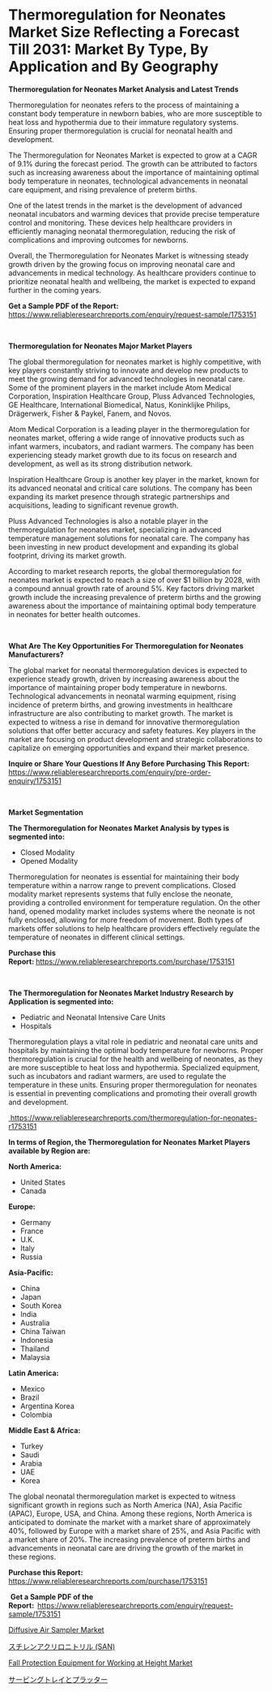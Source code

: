 <p><h1>Thermoregulation for Neonates Market Size Reflecting a Forecast Till 2031: Market By Type, By Application and By Geography</h1></p><p><strong>Thermoregulation for Neonates Market Analysis and Latest Trends</strong></p>
<p><p>Thermoregulation for neonates refers to the process of maintaining a constant body temperature in newborn babies, who are more susceptible to heat loss and hypothermia due to their immature regulatory systems. Ensuring proper thermoregulation is crucial for neonatal health and development.</p><p>The Thermoregulation for Neonates Market is expected to grow at a CAGR of 9.1% during the forecast period. The growth can be attributed to factors such as increasing awareness about the importance of maintaining optimal body temperature in neonates, technological advancements in neonatal care equipment, and rising prevalence of preterm births.</p><p>One of the latest trends in the market is the development of advanced neonatal incubators and warming devices that provide precise temperature control and monitoring. These devices help healthcare providers in efficiently managing neonatal thermoregulation, reducing the risk of complications and improving outcomes for newborns.</p><p>Overall, the Thermoregulation for Neonates Market is witnessing steady growth driven by the growing focus on improving neonatal care and advancements in medical technology. As healthcare providers continue to prioritize neonatal health and wellbeing, the market is expected to expand further in the coming years.</p></p>
<p><strong>Get a Sample PDF of the Report:&nbsp;</strong> <a href="https://www.reliableresearchreports.com/enquiry/request-sample/1753151">https://www.reliableresearchreports.com/enquiry/request-sample/1753151</a></p>
<p>&nbsp;</p>
<p><strong>Thermoregulation for Neonates Major Market Players</strong></p>
<p><p>The global thermoregulation for neonates market is highly competitive, with key players constantly striving to innovate and develop new products to meet the growing demand for advanced technologies in neonatal care. Some of the prominent players in the market include Atom Medical Corporation, Inspiration Healthcare Group, Pluss Advanced Technologies, GE Healthcare, International Biomedical, Natus, Koninklijke Philips, Drägerwerk, Fisher & Paykel, Fanem, and Novos.</p><p>Atom Medical Corporation is a leading player in the thermoregulation for neonates market, offering a wide range of innovative products such as infant warmers, incubators, and radiant warmers. The company has been experiencing steady market growth due to its focus on research and development, as well as its strong distribution network.</p><p>Inspiration Healthcare Group is another key player in the market, known for its advanced neonatal and critical care solutions. The company has been expanding its market presence through strategic partnerships and acquisitions, leading to significant revenue growth.</p><p>Pluss Advanced Technologies is also a notable player in the thermoregulation for neonates market, specializing in advanced temperature management solutions for neonatal care. The company has been investing in new product development and expanding its global footprint, driving its market growth.</p><p>According to market research reports, the global thermoregulation for neonates market is expected to reach a size of over $1 billion by 2028, with a compound annual growth rate of around 5%. Key factors driving market growth include the increasing prevalence of preterm births and the growing awareness about the importance of maintaining optimal body temperature in neonates for better health outcomes.</p></p>
<p>&nbsp;</p>
<p><strong>What Are The Key Opportunities For Thermoregulation for Neonates Manufacturers?</strong></p>
<p><p>The global market for neonatal thermoregulation devices is expected to experience steady growth, driven by increasing awareness about the importance of maintaining proper body temperature in newborns. Technological advancements in neonatal warming equipment, rising incidence of preterm births, and growing investments in healthcare infrastructure are also contributing to market growth. The market is expected to witness a rise in demand for innovative thermoregulation solutions that offer better accuracy and safety features. Key players in the market are focusing on product development and strategic collaborations to capitalize on emerging opportunities and expand their market presence.</p></p>
<p><strong>Inquire or Share Your Questions If Any Before Purchasing This Report:</strong> <a href="https://www.reliableresearchreports.com/enquiry/pre-order-enquiry/1753151">https://www.reliableresearchreports.com/enquiry/pre-order-enquiry/1753151</a></p>
<p>&nbsp;</p>
<p><strong>Market Segmentation</strong></p>
<p><strong>The Thermoregulation for Neonates Market Analysis by types is segmented into:</strong></p>
<p><ul><li>Closed Modality</li><li>Opened Modality</li></ul></p>
<p><p>Thermoregulation for neonates is essential for maintaining their body temperature within a narrow range to prevent complications. Closed modality market represents systems that fully enclose the neonate, providing a controlled environment for temperature regulation. On the other hand, opened modality market includes systems where the neonate is not fully enclosed, allowing for more freedom of movement. Both types of markets offer solutions to help healthcare providers effectively regulate the temperature of neonates in different clinical settings.</p></p>
<p><strong>Purchase this Report:&nbsp;</strong><a href="https://www.reliableresearchreports.com/purchase/1753151">https://www.reliableresearchreports.com/purchase/1753151</a></p>
<p>&nbsp;</p>
<p><strong>The Thermoregulation for Neonates Market Industry Research by Application is segmented into:</strong></p>
<p><ul><li>Pediatric and Neonatal Intensive Care Units</li><li>Hospitals</li></ul></p>
<p><p>Thermoregulation plays a vital role in pediatric and neonatal care units and hospitals by maintaining the optimal body temperature for newborns. Proper thermoregulation is crucial for the health and wellbeing of neonates, as they are more susceptible to heat loss and hypothermia. Specialized equipment, such as incubators and radiant warmers, are used to regulate the temperature in these units. Ensuring proper thermoregulation for neonates is essential in preventing complications and promoting their overall growth and development.</p></p>
<p><a href="https://www.reliableresearchreports.com/thermoregulation-for-neonates-r1753151">&nbsp;https://www.reliableresearchreports.com/thermoregulation-for-neonates-r1753151</a></p>
<p><strong>In terms of Region, the Thermoregulation for Neonates Market Players available by Region are:</strong></p>
<p>
    <p> <strong> North America: </strong>
        <ul>
            <li>United States</li>
            <li>Canada</li>
        </ul>
        </p> 
    <p> <strong> Europe: </strong>
        <ul>
            <li>Germany</li>
            <li>France</li>
            <li>U.K.</li>
            <li>Italy</li>
            <li>Russia</li>
        </ul>
        </p> 
    <p> <strong> Asia-Pacific: </strong>
        <ul>
            <li>China</li>
            <li>Japan</li>
            <li>South Korea</li>
            <li>India</li>
            <li>Australia</li>
            <li>China Taiwan</li>
            <li>Indonesia</li>
            <li>Thailand</li>
            <li>Malaysia</li>
        </ul>
        </p> 
    <p> <strong> Latin America: </strong>
        <ul>
            <li>Mexico</li>
            <li>Brazil</li>
            <li>Argentina Korea</li>
            <li>Colombia</li>
        </ul>
        </p> 
    <p> <strong> Middle East & Africa: </strong>
        <ul>
            <li>Turkey</li>
            <li>Saudi</li>
            <li>Arabia</li>
            <li>UAE</li>
            <li>Korea</li>
        </ul>
    </p>
    </p>
<p><p>The global neonatal thermoregulation market is expected to witness significant growth in regions such as North America (NA), Asia Pacific (APAC), Europe, USA, and China. Among these regions, North America is anticipated to dominate the market with a market share of approximately 40%, followed by Europe with a market share of 25%, and Asia Pacific with a market share of 20%. The increasing prevalence of preterm births and advancements in neonatal care are driving the growth of the market in these regions.</p></p>
<p><strong>Purchase this Report: </strong><a href="https://www.reliableresearchreports.com/purchase/1753151">https://www.reliableresearchreports.com/purchase/1753151</a></p>
<p>&nbsp;<strong>Get a Sample PDF of the Report:&nbsp;&nbsp;</strong><a href="https://www.reliableresearchreports.com/enquiry/request-sample/1753151">https://www.reliableresearchreports.com/enquiry/request-sample/1753151</a></p>
<p><strong></strong></p>
<p><p><a href="https://github.com/jahid123ahm/Market-Research-Report-List-1/blob/main/diffusive-air-sampler-market.md">Diffusive Air Sampler Market</a></p><p><a href="https://github.com/KaliMetz2023/Market-Research-Report-List-1/blob/main/3197714168234.md">スチレンアクリロニトリル (SAN)</a></p><p><a href="https://github.com/ajohirul8010/Market-Research-Report-List-1/blob/main/fall-protection-equipment-for-working-at-height-market.md">Fall Protection Equipment for Working at Height Market</a></p><p><a href="https://github.com/JoanaNitzsche/Market-Research-Report-List-1/blob/main/5652397168233.md">サービングトレイとプラッター</a></p></p>